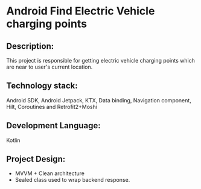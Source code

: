 # Android Find Electric Vehicle charging points

## Description: 
This project is responsible for getting electric vehicle charging points which are near to user's current location. 
## Technology stack: 
Android SDK, Android Jetpack, KTX, Data binding, Navigation component, Hilt, Coroutines and Retrofit2+Moshi

## Development Language:
Kotlin

## Project Design:
* MVVM + Clean architecture
* Sealed class used to wrap backend response.

